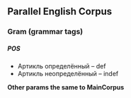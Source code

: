 ## Parallel English Corpus

### Gram (grammar tags)
##### POS
* Артикль определённый – def
* Артикль неопределённый – indef

**Other params the same to MainCorpus**